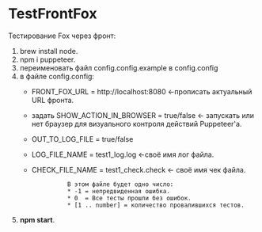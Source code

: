 # TestFrontFox
Тестирование Fox через фронт:
1) brew install node.
2) npm i puppeteer.
3) переименовать файл config.config.example в config.config
4) в файле config.config:
    * FRONT_FOX_URL = http://localhost:8080 <-прописать актуальный URL фронта.
    * задать SHOW_ACTION_IN_BROWSER = true/false <- запускать или нет браузер для визуального контроля действий Puppeteer'а.
    * OUT_TO_LOG_FILE = true/false
    * LOG_FILE_NAME = test1_log.log <-своё имя лог файла.
    * CHECK_FILE_NAME = test1_check.check <- своё имя чек файла.
                    
                    В этом файле будет одно число:
                    * -1 = непредвиденная ошибка.
                    * 0  = Все тесты прошли без ошибок.
                    * [1 .. number] = количество провалившихся тестов. 

5) **npm start**.
